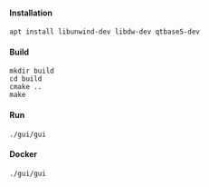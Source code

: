 #### Installation
`apt install libunwind-dev libdw-dev qtbase5-dev`

#### Build
```
mkdir build
cd build
cmake ..
make
```

#### Run
`./gui/gui`


#### Docker
`./gui/gui`
